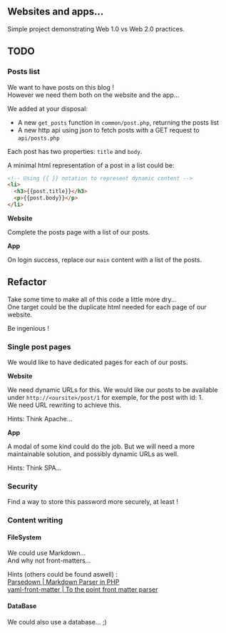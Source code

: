 ## Websites and apps...

Simple project demonstrating Web 1.0 vs Web 2.0 practices.

## TODO

### Posts list

We want to have posts on this blog !  
However we need them both on the website and the app...

We added at your disposal:
- A new `get_posts` function in `common/post.php`, returning the posts list
- A new http api using json to fetch posts with a GET request to `api/posts.php`

Each post has two properties: `title` and `body`.

A minimal html representation of a post in a list could be:
```html
<!-- Using {{ }} notation to represent dynamic content -->
<li>
  <h3>{{post.title}}</h3>
  <p>{{post.body}}</p>
</li>
```

**Website**

Complete the posts page with a list of our posts.

**App**

On login success, replace our `main` content with a list of the posts.


## Refactor

Take some time to make all of this code a little more dry...  
One target could be the duplicate html needed for each page of our website.

Be ingenious  !

### Single post pages

We would like to have dedicated pages for each of our posts.

**Website**

We need dynamic URLs for this. We would like our posts to be available under `http://<oursite>/post/1` for exemple, for the post with id: 1.  
We need URL rewriting to achieve this.

Hints: Think Apache...

**App**

A modal of some kind could do the job. But we will need a more maintainable solution, and possibly dynamic URLs as well.

Hints: Think SPA...

### Security

Find a way to store this password more securely, at least !

### Content writing

#### FileSystem
We could use Markdown...  
And why not front-matters...

Hints (others could be found aswell) :  
[Parsedown | Markdown Parser in PHP](https://parsedown.org/)  
[yaml-front-matter | To the point front matter parser](https://github.com/spatie/yaml-front-matter)

#### DataBase

We could also use a database... ;)